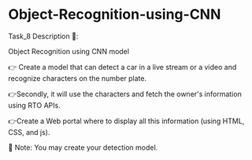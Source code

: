 # Object-Recognition-using-CNN
Task_8 Description 📄:

Object Recognition using CNN model

👉 Create a model that can detect a car in a live stream or a video and recognize characters on the number plate.

👉Secondly, it will use the characters and fetch the owner's information using RTO APIs.

👉Create a Web portal where to display all this information (using HTML, CSS, and js).

📌 Note: You may create your detection model.
